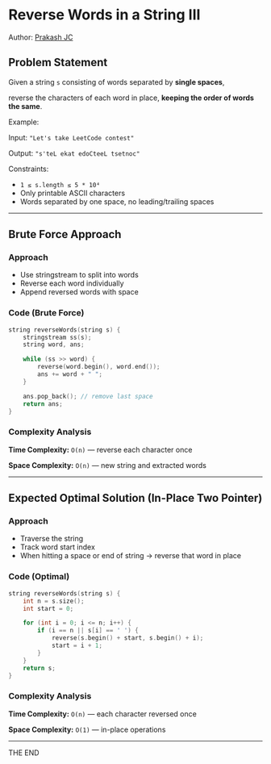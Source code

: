 # Reverse Words in a String III

Author: [Prakash JC](https://prakash079513.github.io/)

## Problem Statement

Given a string `s` consisting of words separated by **single spaces**,

reverse the characters of each word in place, **keeping the order of words the same**.

Example:

Input: `"Let's take LeetCode contest"`

Output: `"s'teL ekat edoCteeL tsetnoc"`

Constraints:

- `1 ≤ s.length ≤ 5 * 10⁴`
- Only printable ASCII characters
- Words separated by one space, no leading/trailing spaces

---

## Brute Force Approach

### Approach

- Use stringstream to split into words
- Reverse each word individually
- Append reversed words with space

### Code (Brute Force)

```cpp
string reverseWords(string s) {
    stringstream ss(s);
    string word, ans;

    while (ss >> word) {
        reverse(word.begin(), word.end());
        ans += word + " ";
    }

    ans.pop_back(); // remove last space
    return ans;
}
```

### Complexity Analysis

**Time Complexity:** `O(n)` — reverse each character once

**Space Complexity:** `O(n)` — new string and extracted words

---

## Expected Optimal Solution (In-Place Two Pointer)

### Approach

- Traverse the string
- Track word start index
- When hitting a space or end of string → reverse that word in place

### Code (Optimal)

```cpp
string reverseWords(string s) {
    int n = s.size();
    int start = 0;

    for (int i = 0; i <= n; i++) {
        if (i == n || s[i] == ' ') {
            reverse(s.begin() + start, s.begin() + i);
            start = i + 1;
        }
    }
    return s;
}
```

### Complexity Analysis

**Time Complexity:** `O(n)` — each character reversed once

**Space Complexity:** `O(1)` — in-place operations

---

THE END
